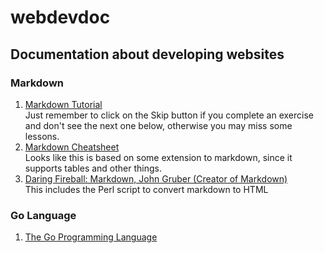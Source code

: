# webdevdoc
## Documentation about developing websites

### Markdown  
1. [Markdown Tutorial](https://www.markdowntutorial.com/)  
 Just remember to click on the Skip button if you complete an exercise and don't see the next one below, otherwise you may miss some lessons. 
2. [Markdown Cheatsheet](https://github.com/adam-p/markdown-here/wiki/Markdown-Cheatsheet#html)  
 Looks like this is based on some extension to markdown, since it supports tables and other things.
3. [Daring Fireball: Markdown, John Gruber (Creator of Markdown)](https://daringfireball.net/projects/markdown/)  
 This includes the Perl script to convert markdown to HTML

### Go Language
1. [The Go Programming Language](https://golang.org/)
